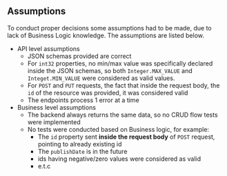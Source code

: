 ## Assumptions
To conduct proper decisions some assumptions had to be made, due to lack of Business Logic knowledge.
The assumptions are listed below.
- API level assumptions
    - JSON schemas provided are correct
    - For `int32` properties, no min/max value was specifically declared inside the JSON schemas, so both `Integer.MAX_VALUE` and `Integet.MIN_VALUE` were considered as valid values.
    - For `POST` and `PUT` requests, the fact that inside the request body, the `id` of the resource was provided, it was considered valid
    - The endpoints process 1 error at a time
- Business level assumptions
    - The backend always returns the same data, so no CRUD flow tests were implemented
    - No tests were conducted based on Business logic, for example:
        - The `id` property sent **inside the request body** of `POST` request, pointing to already existing id
        - The `publishDate` is in the future
        - ids having negative/zero values were considered as valid
        - e.t.c
